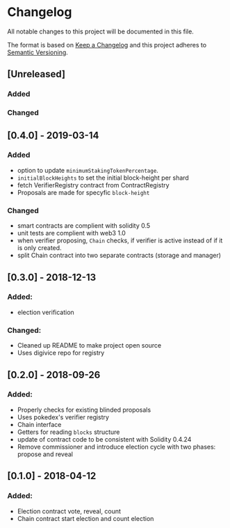 # Changelog
All notable changes to this project will be documented in this file.

The format is based on [Keep a Changelog](http://keepachangelog.com/en/1.0.0/)
and this project adheres to [Semantic Versioning](http://semver.org/spec/v2.0.0.html).

## [Unreleased]
### Added

### Changed

## [0.4.0] - 2019-03-14
### Added
- option to update `minimumStakingTokenPercentage`.
- `initialBlockHeights` to set the initial block-height per shard
- fetch VerifierRegistry contract from ContractRegistry
- Proposals are made for specyfic `block-height`

### Changed
- smart contracts are complient with solidity 0.5
- unit tests are complient with web3 1.0
- when verifier proposing, `Chain` checks, if verifier is active instead
  of if it is only created.
- split Chain contract into two separate contracts (storage and manager)

## [0.3.0] - 2018-12-13
### Added:
- election verification

### Changed:
- Cleaned up README to make project open source
- Uses digivice repo for registry

## [0.2.0] - 2018-09-26
### Added:
- Properly checks for existing blinded proposals
- Uses pokedex's verifier registry
- Chain interface
- Getters for reading `blocks` structure
- update of contract code to be consistent with Solidity 0.4.24
- Remove commissioner and introduce election cycle with two phases: propose and reveal

## [0.1.0] - 2018-04-12
### Added:
- Election contract vote, reveal, count
- Chain contract start election and count election
